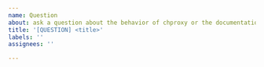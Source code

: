 ```yaml
---
name: Question
about: ask a question about the behavior of chproxy or the documentation
title: '[QUESTION] <title>'
labels: ''
assignees: ''

---
```

